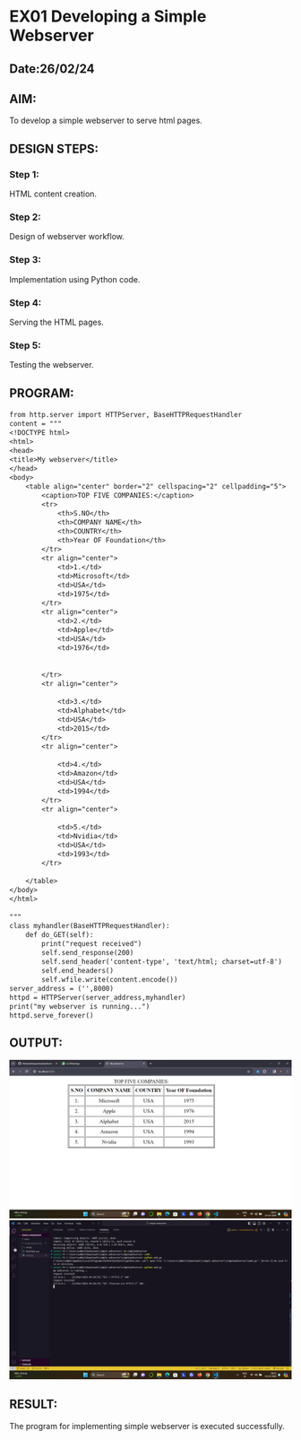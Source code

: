 # EX01 Developing a Simple Webserver
## Date:26/02/24

## AIM:
To develop a simple webserver to serve html pages.

## DESIGN STEPS:
### Step 1: 
HTML content creation.

### Step 2:
Design of webserver workflow.

### Step 3:
Implementation using Python code.

### Step 4:
Serving the HTML pages.

### Step 5:
Testing the webserver.

## PROGRAM:
```
from http.server import HTTPServer, BaseHTTPRequestHandler
content = """
<!DOCTYPE html>
<html>
<head>
<title>My webserver</title>
</head>
<body>
    <table align="center" border="2" cellspacing="2" cellpadding="5">
		<caption>TOP FIVE COMPANIES:</caption>
        <tr>
			<th>S.NO</th>
			<th>COMPANY NAME</th>
			<th>COUNTRY</th>
            <th>Year OF Foundation</th>
		</tr>
		<tr align="center">
			<td>1.</td>
			<td>Microsoft</td>
			<td>USA</td>
            <td>1975</td>
		</tr>
		<tr align="center">
			<td>2.</td>
			<td>Apple</td>
			<td>USA</td>
            <td>1976</td>
			
		
		</tr>
		<tr align="center">

			<td>3.</td>
			<td>Alphabet</td>
			<td>USA</td>
            <td>2015</td>
		</tr>
        <tr align="center">

			<td>4.</td>
			<td>Amazon</td>
			<td>USA</td>
            <td>1994</td>
		</tr>
        <tr align="center">

			<td>5.</td>
			<td>Nvidia</td>
			<td>USA</td>
            <td>1993</td>
		</tr>

	</table>
</body>
</html>

"""
class myhandler(BaseHTTPRequestHandler):
    def do_GET(self):
        print("request received")
        self.send_response(200)
        self.send_header('content-type', 'text/html; charset=utf-8')
        self.end_headers()
        self.wfile.write(content.encode())
server_address = ('',8000)
httpd = HTTPServer(server_address,myhandler)
print("my webserver is running...")
httpd.serve_forever()
```

## OUTPUT:
![alt text](<Screenshot 2024-03-15 092331.png>)
![alt text](<Screenshot 2024-03-15 092348.png>)


## RESULT:
The program for implementing simple webserver is executed successfully.
